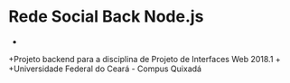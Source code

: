 # Rede Social Back Node.js
+
+Projeto backend para a disciplina de Projeto de Interfaces Web 2018.1 
+
+Universidade Federal do Ceará - Compus Quixadá